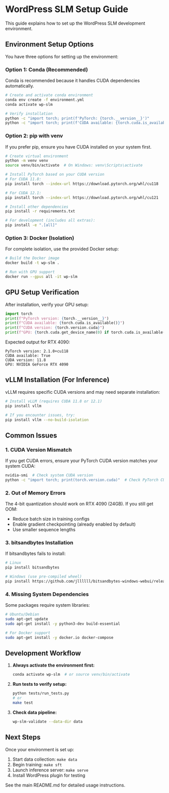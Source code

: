 # WordPress SLM Setup Guide

This guide explains how to set up the WordPress SLM development environment.

## Environment Setup Options

You have three options for setting up the environment:

### Option 1: Conda (Recommended)

Conda is recommended because it handles CUDA dependencies automatically.

```bash
# Create and activate conda environment
conda env create -f environment.yml
conda activate wp-slm

# Verify installation
python -c "import torch; print(f'PyTorch: {torch.__version__}')"
python -c "import torch; print(f'CUDA available: {torch.cuda.is_available()}')"
```

### Option 2: pip with venv

If you prefer pip, ensure you have CUDA installed on your system first.

```bash
# Create virtual environment
python -m venv venv
source venv/bin/activate  # On Windows: venv\Scripts\activate

# Install PyTorch based on your CUDA version
# For CUDA 11.8:
pip install torch --index-url https://download.pytorch.org/whl/cu118

# For CUDA 12.1:
pip install torch --index-url https://download.pytorch.org/whl/cu121

# Install other dependencies
pip install -r requirements.txt

# For development (includes all extras):
pip install -e ".[all]"
```

### Option 3: Docker (Isolation)

For complete isolation, use the provided Docker setup:

```bash
# Build the Docker image
docker build -t wp-slm .

# Run with GPU support
docker run --gpus all -it wp-slm
```

## GPU Setup Verification

After installation, verify your GPU setup:

```python
import torch
print(f"PyTorch version: {torch.__version__}")
print(f"CUDA available: {torch.cuda.is_available()}")
print(f"CUDA version: {torch.version.cuda}")
print(f"GPU: {torch.cuda.get_device_name(0) if torch.cuda.is_available() else 'None'}")
```

Expected output for RTX 4090:
```
PyTorch version: 2.1.0+cu118
CUDA available: True
CUDA version: 11.8
GPU: NVIDIA GeForce RTX 4090
```

## vLLM Installation (For Inference)

vLLM requires specific CUDA versions and may need separate installation:

```bash
# Install vLLM (requires CUDA 11.8 or 12.1)
pip install vllm

# If you encounter issues, try:
pip install vllm --no-build-isolation
```

## Common Issues

### 1. CUDA Version Mismatch
If you get CUDA errors, ensure your PyTorch CUDA version matches your system CUDA:
```bash
nvidia-smi  # Check system CUDA version
python -c "import torch; print(torch.version.cuda)"  # Check PyTorch CUDA
```

### 2. Out of Memory Errors
The 4-bit quantization should work on RTX 4090 (24GB). If you still get OOM:
- Reduce batch size in training configs
- Enable gradient checkpointing (already enabled by default)
- Use smaller sequence lengths

### 3. bitsandbytes Installation
If bitsandbytes fails to install:
```bash
# Linux
pip install bitsandbytes

# Windows (use pre-compiled wheel)
pip install https://github.com/jllllll/bitsandbytes-windows-webui/releases/download/wheels/bitsandbytes-0.41.0-py3-none-win_amd64.whl
```

### 4. Missing System Dependencies
Some packages require system libraries:
```bash
# Ubuntu/Debian
sudo apt-get update
sudo apt-get install -y python3-dev build-essential

# For Docker support
sudo apt-get install -y docker.io docker-compose
```

## Development Workflow

1. **Always activate the environment first:**
   ```bash
   conda activate wp-slm  # or source venv/bin/activate
   ```

2. **Run tests to verify setup:**
   ```bash
   python tests/run_tests.py
   # or
   make test
   ```

3. **Check data pipeline:**
   ```bash
   wp-slm-validate --data-dir data
   ```

## Next Steps

Once your environment is set up:

1. Start data collection: `make data`
2. Begin training: `make sft`
3. Launch inference server: `make serve`
4. Install WordPress plugin for testing

See the main README.md for detailed usage instructions.